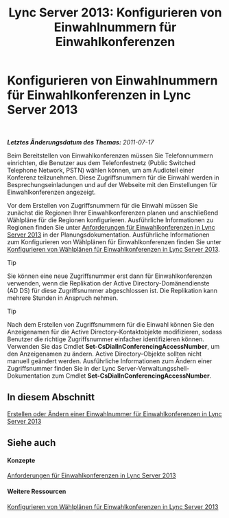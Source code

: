 ﻿---
title: 'Lync Server 2013: Konfigurieren von Einwahlnummern für Einwahlkonferenzen'
TOCTitle: 'Konfigurieren von Einwahlnummern für Einwahlkonferenzen '
ms:assetid: d8a18030-f318-43dd-834d-70e5014b5e8a
ms:mtpsurl: https://technet.microsoft.com/de-de/library/Gg398952(v=OCS.15)
ms:contentKeyID: 49295578
ms.date: 05/19/2016
mtps_version: v=OCS.15
ms.translationtype: HT
---

# Konfigurieren von Einwahlnummern für Einwahlkonferenzen in Lync Server 2013

 

_**Letztes Änderungsdatum des Themas:** 2011-07-17_

Beim Bereitstellen von Einwahlkonferenzen müssen Sie Telefonnummern einrichten, die Benutzer aus dem Telefonfestnetz (Public Switched Telephone Network, PSTN) wählen können, um am Audioteil einer Konferenz teilzunehmen. Diese Zugriffsnummern für die Einwahl werden in Besprechungseinladungen und auf der Webseite mit den Einstellungen für Einwahlkonferenzen angezeigt.

Vor dem Erstellen von Zugriffsnummern für die Einwahl müssen Sie zunächst die Regionen Ihrer Einwahlkonferenzen planen und anschließend Wählpläne für die Regionen konfigurieren. Ausführliche Informationen zu Regionen finden Sie unter [Anforderungen für Einwahlkonferenzen in Lync Server 2013](lync-server-2013-dial-in-conferencing-requirements.md) in der Planungsdokumentation. Ausführliche Informationen zum Konfigurieren von Wählplänen für Einwahlkonferenzen finden Sie unter [Konfigurieren von Wählplänen für Einwahlkonferenzen in Lync Server 2013](lync-server-2013-configure-dial-plans-for-dial-in-conferencing.md).


> [!TIP]
> Sie können eine neue Zugriffsnummer erst dann für Einwahlkonferenzen verwenden, wenn die Replikation der Active Directory-Domänendienste (AD&nbsp;DS) für diese Zugriffsnummer abgeschlossen ist. Die Replikation kann mehrere Stunden in Anspruch nehmen.




> [!TIP]
> Nach dem Erstellen von Zugriffsnummern für die Einwahl können Sie den Anzeigenamen für die Active Directory-Kontaktobjekte modifizieren, sodass Benutzer die richtige Zugriffsnummer einfacher identifizieren können. Verwenden Sie das Cmdlet <STRONG>Set-CsDialInConferencingAccessNumber</STRONG>, um den Anzeigenamen zu ändern. Active Directory-Objekte sollten nicht manuell geändert werden. Ausführliche Informationen zum Ändern einer Zugriffsnummer finden Sie in der Lync Server-Verwaltungsshell-Dokumentation zum Cmdlet <STRONG>Set-CsDialInConferencingAccessNumber</STRONG>.



## In diesem Abschnitt

[Erstellen oder Ändern einer Einwahlnummer für Einwahlkonferenzen in Lync Server 2013](lync-server-2013-create-or-modify-a-dial-in-conferencing-access-number.md)

## Siehe auch

#### Konzepte

[Anforderungen für Einwahlkonferenzen in Lync Server 2013](lync-server-2013-dial-in-conferencing-requirements.md)  

#### Weitere Ressourcen

[Konfigurieren von Wählplänen für Einwahlkonferenzen in Lync Server 2013](lync-server-2013-configure-dial-plans-for-dial-in-conferencing.md)

